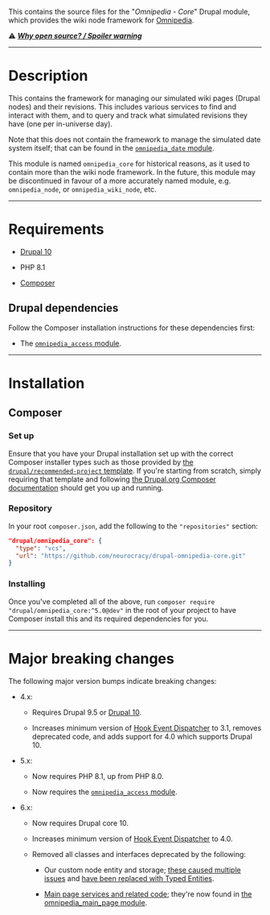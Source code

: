 This contains the source files for the "*Omnipedia - Core*" Drupal module, which
provides the wiki node framework for [Omnipedia](https://omnipedia.app/).

⚠️ ***[Why open source? / Spoiler warning](https://omnipedia.app/open-source)***

----

# Description

This contains the framework for managing our simulated wiki pages (Drupal nodes)
and their revisions. This includes various services to find and interact with
them, and to query and track what simulated revisions they have (one per
in-universe day).

Note that this does not contain the framework to manage the simulated date
system itself; that can be found in the [`omnipedia_date`
module](https://github.com/neurocracy/drupal-omnipedia-date).

This module is named `omnipedia_core` for historical reasons, as it used to
contain more than the wiki node framework. In the future, this module may be
discontinued in favour of a more accurately named module, e.g.
`omnipedia_node`, or `omnipedia_wiki_node`, etc.

----

# Requirements

* [Drupal 10](https://www.drupal.org/download)

* PHP 8.1

* [Composer](https://getcomposer.org/)

## Drupal dependencies

Follow the Composer installation instructions for these dependencies first:

* The [`omnipedia_access` module](https://github.com/neurocracy/drupal-omnipedia-access).

----

# Installation

## Composer

### Set up

Ensure that you have your Drupal installation set up with the correct Composer
installer types such as those provided by [the `drupal/recommended-project`
template](https://www.drupal.org/docs/develop/using-composer/starting-a-site-using-drupal-composer-project-templates#s-drupalrecommended-project).
If you're starting from scratch, simply requiring that template and following
[the Drupal.org Composer
documentation](https://www.drupal.org/docs/develop/using-composer/starting-a-site-using-drupal-composer-project-templates)
should get you up and running.

### Repository

In your root `composer.json`, add the following to the `"repositories"` section:

```json
"drupal/omnipedia_core": {
  "type": "vcs",
  "url": "https://github.com/neurocracy/drupal-omnipedia-core.git"
}
```

### Installing

Once you've completed all of the above, run `composer require
"drupal/omnipedia_core:^5.0@dev"` in the root of your project to have
Composer install this and its required dependencies for you.

----

# Major breaking changes

The following major version bumps indicate breaking changes:

* 4.x:

  * Requires Drupal 9.5 or [Drupal 10](https://www.drupal.org/project/drupal/releases/10.0.0).

  * Increases minimum version of [Hook Event Dispatcher](https://www.drupal.org/project/hook_event_dispatcher) to 3.1, removes deprecated code, and adds support for 4.0 which supports Drupal 10.

* 5.x:

  * Now requires PHP 8.1, up from PHP 8.0.

  * Now requires the [`omnipedia_access` module](https://github.com/neurocracy/drupal-omnipedia-access).

* 6.x:

  * Now requires Drupal core 10.

  * Increases minimum version of [Hook Event Dispatcher](https://www.drupal.org/project/hook_event_dispatcher) to 4.0.

  * Removed all classes and interfaces deprecated by the following:

    * Our custom node entity and storage; [these caused multiple issues](https://github.com/neurocracy/drupal-omnipedia-core/issues/4) and [have been replaced with Typed Entities](https://github.com/neurocracy/drupal-omnipedia-core/issues/19).

    * [Main page services and related code](https://github.com/neurocracy/drupal-omnipedia-core/issues/18); they're now found in [the omnipedia_main_page module](https://github.com/neurocracy/drupal-omnipedia-main-page).
